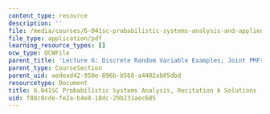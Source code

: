 ```yaml
---
content_type: resource
description: ''
file: /media/courses/6-041sc-probabilistic-systems-analysis-and-applied-probability-fall-2013/f88c8cdefe2ab4e818dc29b231aec685_MIT6_041SCF13_rec06_sol.pdf
file_type: application/pdf
learning_resource_types: []
ocw_type: OCWFile
parent_title: 'Lecture 6: Discrete Random Variable Examples; Joint PMFs'
parent_type: CourseSection
parent_uid: aedead42-950e-896b-b568-a4402ab05dbd
resourcetype: Document
title: 6.041SC Probabilistic Systems Analysis, Recitation 6 Solutions
uid: f88c8cde-fe2a-b4e8-18dc-29b231aec685
---
```

